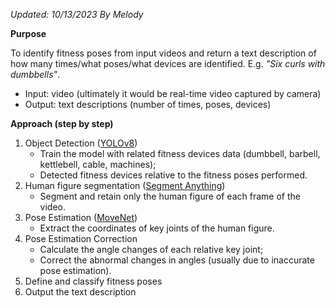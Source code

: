 *Updated: 10/13/2023*
*By Melody*

**Purpose** 

To identify fitness poses from input videos and return a text description of how many times/what poses/what devices are identified. E.g. *"Six curls with dumbbells"*.
- Input: video (ultimately it would be real-time video captured by camera)
- Output: text descriptions (number of times, poses, devices)

**Approach (step by step)**

1. Object Detection ([YOLOv8](https://docs.ultralytics.com/))
   - Train the model with related fitness devices data (dumbbell, barbell, kettlebell, cable, machines);
   - Detected fitness devices relative to the fitness poses performed.
2. Human figure segmentation ([Segment Anything](https://segment-anything.com/))
   - Segment and retain only the human figure of each frame of the video.
3. Pose Estimation ([MoveNet](https://github.com/tensorflow/tfjs-models/blob/master/pose-detection/README.md#pose-estimation))
   - Extract the coordinates of key joints of the human figure.
4. Pose Estimation Correction
   - Calculate the angle changes of each relative key joint;
   - Correct the abnormal changes in angles (usually due to inaccurate pose estimation).
5. Define and classify fitness poses
6. Output the text description
   

